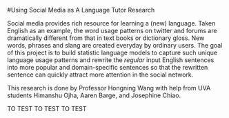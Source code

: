 #Using Social Media as A Language Tutor Research

Social media provides rich resource for learning a (new) language. Taken English as an example, the word usage patterns on twitter and forums are dramatically different from that in text books or dictionary gloss. New words, phrases and slang are created everyday by ordinary users. The goal of this project is to build statistic language models to capture such unique language usage patterns and rewrite the *regular* input English sentences into more popular and domain-specific sentences so that the rewritten sentence can quickly attract more attention in the social network.







This research is done by Professor Hongning Wang with help from UVA students Himanshu Ojha, Aaren Barge, and Josephine Chiao.



TO TEST TO TEST TO TEST